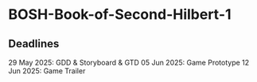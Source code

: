 # BOSH-Book-of-Second-Hilbert-1

## Deadlines
29 May 2025: GDD & Storyboard & GTD
05 Jun 2025: Game Prototype
12 Jun 2025: Game Trailer
